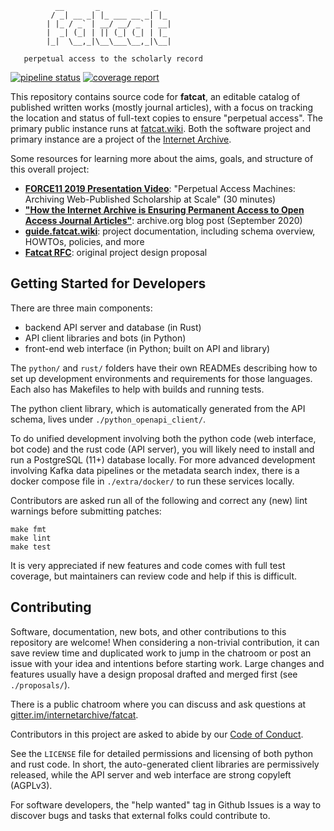 
              __       _            _   
             / _| __ _| |_ ___ __ _| |_ 
            | |_ / _` | __/ __/ _` | __|
            |  _| (_| | || (_| (_| | |_ 
            |_|  \__,_|\__\___\__,_|\__|

       perpetual access to the scholarly record


[![pipeline status](https://gitlab.com/bnewbold/fatcat/badges/master/pipeline.svg)](https://gitlab.com/bnewbold/fatcat/commits/master)
[![coverage report](https://gitlab.com/bnewbold/fatcat/badges/master/coverage.svg)](https://gitlab.com/bnewbold/fatcat/commits/master)

This repository contains source code for **fatcat**, an editable catalog of
published written works (mostly journal articles), with a focus on tracking the
location and status of full-text copies to ensure "perpetual access". The
primary public instance runs at [fatcat.wiki](https://fatcat.wiki). Both the
software project and primary instance are a project of the [Internet
Archive](https://archive.org).

Some resources for learning more about the aims, goals, and structure of this
overall project:

* **[FORCE11 2019 Presentation Video](https://www.youtube.com/watch?v=PARqfbYIdXQ)**: "Perpetual Access Machines: Archiving Web-Published Scholarship at Scale" (30 minutes)
* **["How the Internet Archive is Ensuring Permanent Access to Open Access Journal Articles"](https://blog.archive.org/2020/09/15/how-the-internet-archive-is-ensuring-permanent-access-to-open-access-journal-articles/)**: archive.org blog post (September 2020)
* **[guide.fatcat.wiki](https://guide.fatcat.wiki)**: project documentation,
  including schema overview, HOWTOs, policies, and more
* **[Fatcat RFC](./fatcat-rfc.md)**: original project design proposal


## Getting Started for Developers

There are three main components:

- backend API server and database (in Rust)
- API client libraries and bots (in Python)
- front-end web interface (in Python; built on API and library)

The `python/` and `rust/` folders have their own READMEs describing how to set
up development environments and requirements for those languages. Each also has
Makefiles to help with builds and running tests.

The python client library, which is automatically generated from the API
schema, lives under `./python_openapi_client/`.

To do unified development involving both the python code (web interface, bot
code) and the rust code (API server), you will likely need to install and run a
PostgreSQL (11+) database locally. For more advanced development involving
Kafka data pipelines or the metadata search index, there is a docker compose
file in `./extra/docker/` to run these services locally.

Contributors are asked run all of the following and correct any (new) lint
warnings before submitting patches:

    make fmt
    make lint
    make test

It is very appreciated if new features and code comes with full test coverage,
but maintainers can review code and help if this is difficult.


## Contributing

Software, documentation, new bots, and other contributions to this repository
are welcome! When considering a non-trivial contribution, it can save review
time and duplicated work to jump in the chatroom or post an issue with your
idea and intentions before starting work. Large changes and features usually
have a design proposal drafted and merged first (see `./proposals/`).

There is a public chatroom where you can discuss and ask questions at
[gitter.im/internetarchive/fatcat](https://gitter.im/internetarchive/fatcat).

Contributors in this project are asked to abide by our
[Code of Conduct](https://guide.fatcat.wiki/code_of_conduct.html).

See the `LICENSE` file for detailed permissions and licensing of both python
and rust code. In short, the auto-generated client libraries are permissively
released, while the API server and web interface are strong copyleft (AGPLv3).

For software developers, the "help wanted" tag in Github Issues is a way to
discover bugs and tasks that external folks could contribute to.

